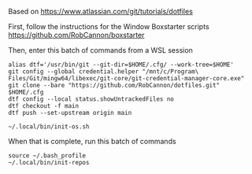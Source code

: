 Based on https://www.atlassian.com/git/tutorials/dotfiles

First, follow the instructions for the Window Boxstarter scripts
https://github.com/RobCannon/boxstarter

Then, enter this batch of commands from a WSL session

```
alias dtf='/usr/bin/git --git-dir=$HOME/.cfg/ --work-tree=$HOME'
git config --global credential.helper "/mnt/c/Program\ Files/Git/mingw64/libexec/git-core/git-credential-manager-core.exe"
git clone --bare "https://github.com/RobCannon/dotfiles.git" $HOME/.cfg
dtf config --local status.showUntrackedFiles no
dtf checkout -f main
dtf push --set-upstream origin main

~/.local/bin/init-os.sh
```

When that is complete, run this batch of commands
```
source ~/.bash_profile
~/.local/bin/init-repos

```
